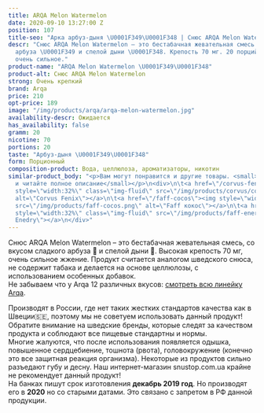 ```yaml
---
title: ARQA Melon Watermelon
date: 2020-09-10 13:27:00 Z
position: 107
title-seo: "Арка арбуз-дыня \U0001F349\U0001F348 | Снюс ARQA Melon Watermelon"
descr: "Снюс ARQA Melon Watermelon – это бестабачная жевательная смесь со вкусом сладкого
  арбуза \U0001F349 и спелой дыни \U0001F348. Крепость 70 мг. 20 порций. Жжение —
  очень сильное."
product-name: "ARQA Melon Watermelon \U0001F349\U0001F348"
product-alt: Снюс ARQA Melon Watermelon
strong: Очень крепкий
brand: Arqa
price: 210
opt-price: 189
image: "/img/products/arqa/arqa-melon-watermelon.jpg"
availability-descr: Ожидается
has_availability: false
gramm: 20
nicotine: 70
portions: 20
taste: "Арбуз-дыня \U0001F349\U0001F348"
form: Порционный
composition-product: Вода, целлюлоза, ароматизаторы, никотин
similar-product_body: "<p>Вам могут понравится и другие товары. <small>Жмите на картинки
  и читайте полное описание</small></p>\n<div>\n\t<a href=\"/corvus-fenix-barberry\"><img
  style=\"width:32%\" class=\"img-fluid\" src=\"/img/products/corvus/corvus-fenix.png\"
  alt=\"Corvus Fenix\"></a>\n\t<a href=\"/faff-cocos\"><img style=\"width:32%\" class=\"img-fluid\"
  src=\"/img/products/faff-cocos.png\" alt=\"Faff кокос\"></a>\n\t<a href=\"/faff-snus-energy\"><img
  style=\"width:32%\" class=\"img-fluid\" src=\"/img/products/faff-energy.png\" alt=\"Faff
  Enedry\"></a>\n</div>"
---
```


Снюс ARQA Melon Watermelon – это бестабачная жевательная смесь, со вкусом сладкого арбуза 🍉 и спелой дыни 🍈. Высокая крепость 70 мг, очень сильное жжение. Продукт считается аналогом шведского снюса, не содержит табака и делается на основе целлюлозы, с использованием особенных добавок.<br>
Не забываем что у Arqa 12 различных вкусов: [смотреть всю линейку Arqa](/arqa).

Производят в России, где нет таких жестких стандартов качества как в Швеции🇸🇪, поэтому мы не советуем использовать данный продукт! Обратите внимание на шведские бренды, которые следят за качеством продукта и соблюдают все пищевые стандартны и нормы.<br>
Многие жалуются, что после использования появляется одышка, повышенное сердцебиение, тошнота (рвота), головокружение (конечно это все защитная реакция организма). Некоторые из продуктов сильно разъедают губу и десну. Наш интернет-магазин snustop.com.ua крайне не рекомендует данный продукт!<br>
На банках пишут срок изготовления **декабрь 2019 год**. Но производят его в **2020** но со старыми датами. Это связано с запретом в РФ данной продукции.